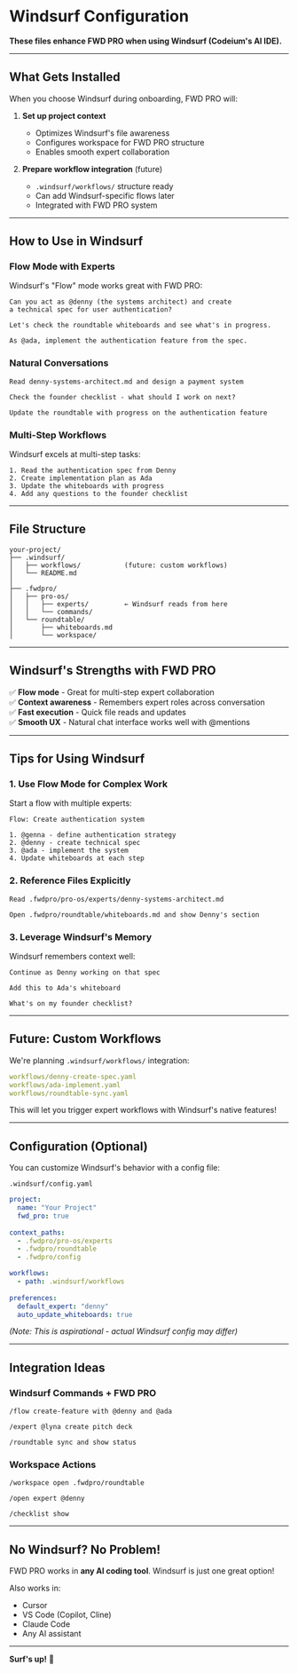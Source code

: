 # Windsurf Configuration

**These files enhance FWD PRO when using Windsurf (Codeium's AI IDE).**

---

## What Gets Installed

When you choose Windsurf during onboarding, FWD PRO will:

1. **Set up project context**
   - Optimizes Windsurf's file awareness
   - Configures workspace for FWD PRO structure
   - Enables smooth expert collaboration

2. **Prepare workflow integration** (future)
   - `.windsurf/workflows/` structure ready
   - Can add Windsurf-specific flows later
   - Integrated with FWD PRO system

---

## How to Use in Windsurf

### Flow Mode with Experts

Windsurf's "Flow" mode works great with FWD PRO:

```
Can you act as @denny (the systems architect) and create 
a technical spec for user authentication?

Let's check the roundtable whiteboards and see what's in progress.

As @ada, implement the authentication feature from the spec.
```

### Natural Conversations

```
Read denny-systems-architect.md and design a payment system

Check the founder checklist - what should I work on next?

Update the roundtable with progress on the authentication feature
```

### Multi-Step Workflows

Windsurf excels at multi-step tasks:

```
1. Read the authentication spec from Denny
2. Create implementation plan as Ada
3. Update the whiteboards with progress
4. Add any questions to the founder checklist
```

---

## File Structure

```
your-project/
├── .windsurf/
│   ├── workflows/           (future: custom workflows)
│   └── README.md
│
├── .fwdpro/
│   ├── pro-os/
│   │   ├── experts/         ← Windsurf reads from here
│   │   └── commands/
│   └── roundtable/
│       ├── whiteboards.md
│       └── workspace/
```

---

## Windsurf's Strengths with FWD PRO

✅ **Flow mode** - Great for multi-step expert collaboration  
✅ **Context awareness** - Remembers expert roles across conversation  
✅ **Fast execution** - Quick file reads and updates  
✅ **Smooth UX** - Natural chat interface works well with @mentions  

---

## Tips for Using Windsurf

### 1. Use Flow Mode for Complex Work

Start a flow with multiple experts:

```
Flow: Create authentication system

1. @genna - define authentication strategy
2. @denny - create technical spec
3. @ada - implement the system
4. Update whiteboards at each step
```

### 2. Reference Files Explicitly

```
Read .fwdpro/pro-os/experts/denny-systems-architect.md

Open .fwdpro/roundtable/whiteboards.md and show Denny's section
```

### 3. Leverage Windsurf's Memory

Windsurf remembers context well:

```
Continue as Denny working on that spec

Add this to Ada's whiteboard

What's on my founder checklist?
```

---

## Future: Custom Workflows

We're planning `.windsurf/workflows/` integration:

```yaml
workflows/denny-create-spec.yaml
workflows/ada-implement.yaml
workflows/roundtable-sync.yaml
```

This will let you trigger expert workflows with Windsurf's native features!

---

## Configuration (Optional)

You can customize Windsurf's behavior with a config file:

`.windsurf/config.yaml`
```yaml
project:
  name: "Your Project"
  fwd_pro: true
  
context_paths:
  - .fwdpro/pro-os/experts
  - .fwdpro/roundtable
  - .fwdpro/config

workflows:
  - path: .windsurf/workflows
  
preferences:
  default_expert: "denny"
  auto_update_whiteboards: true
```

*(Note: This is aspirational - actual Windsurf config may differ)*

---

## Integration Ideas

### Windsurf Commands + FWD PRO

```
/flow create-feature with @denny and @ada

/expert @lyna create pitch deck

/roundtable sync and show status
```

### Workspace Actions

```
/workspace open .fwdpro/roundtable

/open expert @denny

/checklist show
```

---

## No Windsurf? No Problem!

FWD PRO works in **any AI coding tool**. Windsurf is just one great option!

Also works in:
- Cursor
- VS Code (Copilot, Cline)
- Claude Code
- Any AI assistant

---

**Surf's up!** 🌊

